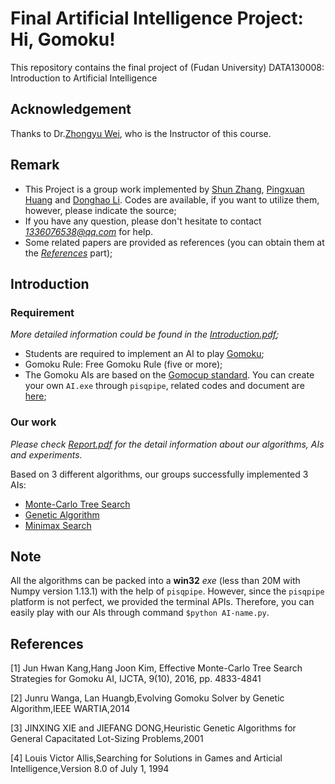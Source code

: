 # Final Artificial Intelligence Project: Hi, Gomoku!

This repository contains the final project of (Fudan University) DATA130008: Introduction to Artificial Intelligence

## Acknowledgement
Thanks to Dr.[Zhongyu Wei](http://www.sdspeople.fudan.edu.cn/zywei/), who is the Instructor of this course.

## Remark
* This Project is a group work implemented by [Shun Zhang](https://github.com/zhangshun97), [Pingxuan Huang](https://github.com/Explorerhpx) and [Donghao Li](https://github.com/Lidonghao1996).  Codes are available, if you want to utilize them, however, please indicate the source;
* If you have any question, please don't hesitate to contact *1336076538@qq.com* for help.
* Some related papers are provided as references (you can obtain them at the [*References*](#reference) part);

## Introduction

### Requirement

*More detailed information could be found in the [Introduction.pdf](https://github.com/Explorerhpx/Final-Artificial-Intelligence-Project/blob/master/Instruction.pdf);*

* Students are required to implement an AI to play [Gomoku](https://en.wikipedia.org/wiki/Gomoku);
* Gomoku Rule: Free Gomoku Rule (five or more);
* The Gomoku AIs are based on the [Gomocup standard](http://gomocup.org/). You can create your own `AI.exe` through `pisqpipe`, related codes and document are [here](https://github.com/Explorerhpx/Final-Artificial-Intelligence-Project/tree/master/pisqpipe);

### Our work

*Please check [Report.pdf](https://github.com/Explorerhpx/Final-Artificial-Intelligence-Project/blob/master/report.pdf) for the detail information about our algorithms, AIs and experiments.*

Based on 3 different algorithms, our groups successfully implemented 3 AIs:
* [Monte-Carlo Tree Search](https://github.com/Explorerhpx/Final-Artificial-Intelligence-Project/tree/master/Mcts%20Algorithm)
* [Genetic Algorithm](https://github.com/Explorerhpx/Final-Artificial-Intelligence-Project/tree/master/Genetic%20Algorithm)
* [Minimax Search](https://github.com/Explorerhpx/Final-Artificial-Intelligence-Project/tree/master/Minimax%20Search)

## Note

All the algorithms can be packed into a **win32** *exe* (less than 20M with Numpy version 1.13.1) with the help of `pisqpipe`. However, since the `pisqpipe`  platform is not perfect, we provided the terminal APIs. Therefore, you can easily play with our AIs through command `$python AI-name.py`. 

## <span id="reference"> References </span>
\[1\] Jun Hwan Kang,Hang Joon Kim, Effective Monte-Carlo Tree Search Strategies for Gomoku AI, IJCTA, 9(10), 2016, pp. 4833-4841

\[2\] Junru Wanga, Lan Huangb,Evolving Gomoku Solver by Genetic Algorithm,IEEE WARTIA,2014

\[3\] JINXING XIE and JIEFANG DONG,Heuristic Genetic Algorithms for General Capacitated Lot-Sizing Problems,2001

\[4\] Louis Victor Allis,Searching for Solutions in Games and Articial Intelligence,Version 8.0 of July 1, 1994
